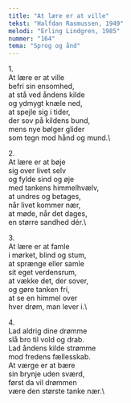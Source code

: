 ```yaml
---
title: "At lære er at ville"
tekst: "Halfdan Rasmussen, 1949"
melodi: "Erling Lindgren, 1985"
nummer: "164"
tema: "Sprog og ånd"
---
```

1\.\
At lære er at ville\
befri sin ensomhed,\
at stå ved åndens kilde\
og ydmygt knæle ned,\
at spejle sig i tider,\
der sov på kildens bund,\
mens nye bølger glider\
som tegn mod hånd og mund.\

2\.\
At lære er at bøje\
sig over livet selv\
og fylde sind og øje\
med tankens himmelhvælv,\
at undres og betages,\
når livet kommer nær,\
at møde, når det dages,\
en større sandhed dér.\

3\.\
At lære er at famle\
i mørket, blind og stum,\
at sprænge eller samle\
sit eget verdensrum,\
at vække det, der sover,\
og gøre tanken fri,\
at se en himmel over\
hver drøm, man lever i.\

4\.\
Lad aldrig dine drømme\
slå bro til vold og drab.\
Lad åndens kilde strømme\
mod fredens fællesskab.\
At værge er at bære\
sin brynje uden sværd,\
først da vil drømmen\
være den største tanke nær.\
